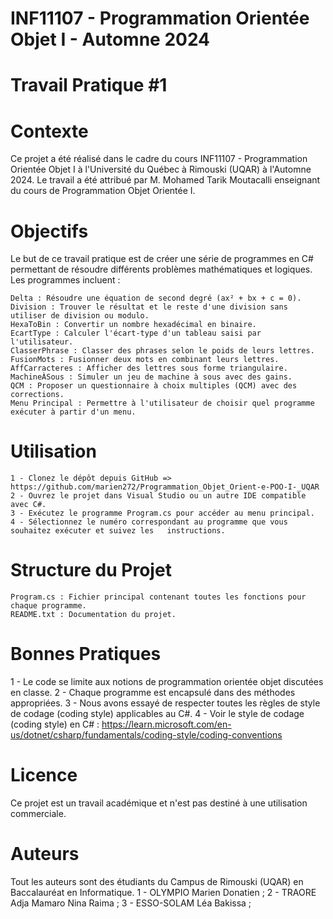 # INF11107 - Programmation Orientée Objet I - Automne 2024
# Travail Pratique #1

# Contexte

Ce projet a été réalisé dans le cadre du cours INF11107 - Programmation Orientée Objet I à l'Université du Québec à Rimouski (UQAR) à l'Automne 2024.
Le travail a été attribué par M. Mohamed Tarik Moutacalli enseignant du cours de Programmation Objet Orientée I.

# Objectifs

Le but de ce travail pratique est de créer une série de programmes en C# permettant de résoudre différents problèmes mathématiques et logiques. Les programmes incluent :

    Delta : Résoudre une équation de second degré (ax² + bx + c = 0).
    Division : Trouver le résultat et le reste d'une division sans utiliser de division ou modulo.
    HexaToBin : Convertir un nombre hexadécimal en binaire.
    EcartType : Calculer l'écart-type d'un tableau saisi par l'utilisateur.
    ClasserPhrase : Classer des phrases selon le poids de leurs lettres.
    FusionMots : Fusionner deux mots en combinant leurs lettres.
    AffCarracteres : Afficher des lettres sous forme triangulaire.
    MachineÀSous : Simuler un jeu de machine à sous avec des gains.
    QCM : Proposer un questionnaire à choix multiples (QCM) avec des corrections.
    Menu Principal : Permettre à l'utilisateur de choisir quel programme exécuter à partir d'un menu.

# Utilisation

    1 - Clonez le dépôt depuis GitHub => https://github.com/marien272/Programmation_Objet_Orient-e-POO-I-_UQAR
    2 - Ouvrez le projet dans Visual Studio ou un autre IDE compatible avec C#.
    3 - Exécutez le programme Program.cs pour accéder au menu principal.
    4 - Sélectionnez le numéro correspondant au programme que vous souhaitez exécuter et suivez les   instructions.

# Structure du Projet

    Program.cs : Fichier principal contenant toutes les fonctions pour chaque programme.
    README.txt : Documentation du projet.

# Bonnes Pratiques

1 - Le code se limite aux notions de programmation orientée objet discutées en classe.
2 - Chaque programme est encapsulé dans des méthodes appropriées.
3 - Nous avons essayé de respecter toutes les règles de style de codage (coding style) applicables au C#.
4 - Voir le style de codage (coding style) en C# : https://learn.microsoft.com/en-us/dotnet/csharp/fundamentals/coding-style/coding-conventions 

# Licence

Ce projet est un travail académique et n'est pas destiné à une utilisation commerciale.

# Auteurs
Tout les auteurs sont des étudiants du Campus de Rimouski (UQAR) en Baccalauréat en Informatique.
1 - OLYMPIO Marien Donatien ;
2 - TRAORE Adja Mamaro Nina Raima ;
3 - ESSO-SOLAM Léa Bakissa ;